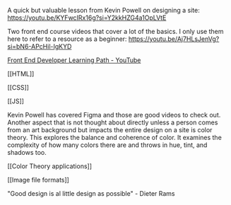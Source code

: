 A quick but valuable lesson from Kevin Powell on designing a site:
https://youtu.be/KYFwcIRx16g?si=Y2kkHZG4a1OpLVtE

Two front end course videos that cover a lot of the basics. I only use them here to refer to a resource as a beginner:
https://youtu.be/Aj7HLsJenVg?si=bN6-APcHil-IgKYD

[Front End Developer Learning Path - YouTube](https://www.youtube.com/playlist?list=PLWKjhJtqVAbmMuZ3saqRIBimAKIMYkt0E)

[[HTML]]

[[CSS]]

[[JS]]

Kevin Powell has covered Figma and those are good videos to check out. Another aspect that is not thought about directly unless a person comes from an art background but impacts the entire design on a site is color theory. This explores the balance and coherence of color. It examines the complexity of how many colors there are and throws in hue, tint, and shadows too. 

[[Color Theory applications]]

[[Image file formats]]

"Good design is al little design as possible" - Dieter Rams



